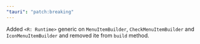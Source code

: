 ```yaml
---
"tauri": "patch:breaking"
---
```


Added `<R: Runtime>` generic on `MenuItemBuilder`, `CheckMenuItemBuilder` and `IconMenuItemBuilder` and removed ite from `build` method.
